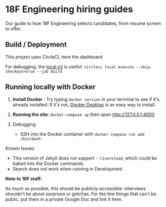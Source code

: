 # 18F Engineering hiring guides

Our guide to how 18F Engineering selects candidates, from
resume screen to offer.

## Build / Deployment

This project uses CircleCI, here the dashboard

For debugging, the [local-cli](https://circleci.com/docs/2.0/local-cli/) is useful: `circleci local execute --skip-checkout=true --job build`

## Running locally with Docker

1. **Install Docker** : Try typing `docker version` in your terminal to see if it's already installed. If it's not, [Docker Desktop](https://www.docker.com/products/docker-desktop) is an easy way to install.

2. **Running the site**: `docker-compose up` then open http://127.0.0.1:4000

3. Debugging
   - SSH into the Docker container with `docker-compose run web /bin/bash`

Known Issues
* This version of Jekyll does not support `--livereload`, which could be baked into the Docker commands.
* Search does not work when running in Development

**Note to 18F staff:**

As much as possible, this should be publicly-accessible: interviews shouldn't
be about surprises or gotchas. For the few things that can't be public,
put them in a private Google Doc and link it here.
